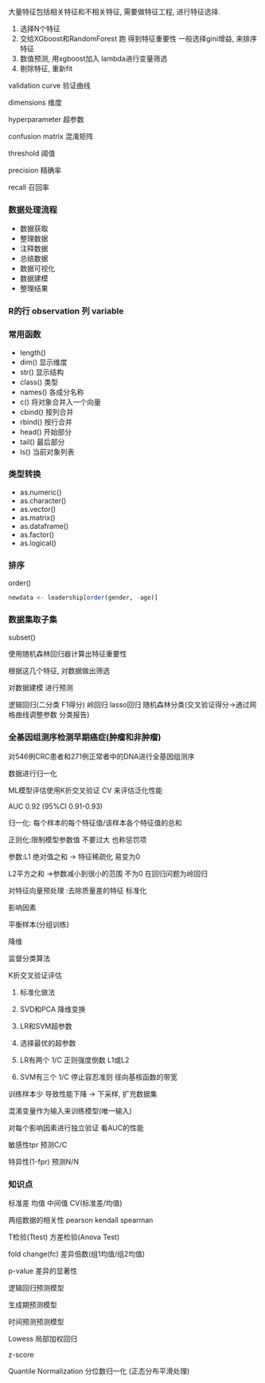 大量特征包括相关特征和不相关特征, 需要做特征工程, 进行特征选择.

1. 选择N个特征
2. 交给XGboost和RandomForest 跑 得到特征重要性 一般选择gini增益, 来排序特征
3. 数值预测, 用xgboost加入 lambda进行变量筛选
4. 剔除特征, 重新fit



validation curve 验证曲线

dimensions 维度

hyperparameter 超参数

confusion matrix 混淆矩阵

threshold 阈值

precision 精确率

recall 召回率





### 数据处理流程

- 数据获取
- 整理数据
- 注释数据
- 总结数据
- 数据可视化
- 数据建模
- 整理结果

### R的行 observation 列 variable

### 常用函数

- length()
- dim() 显示维度
- str() 显示结构
- class() 类型
- names() 各成分名称
- c() 将对象合并入一个向量
- cbind() 按列合并
- rbind() 按行合并
- head() 开始部分
- tail() 最后部分
- ls() 当前对象列表

### 类型转换

- as.numeric()
- as.character()
- as.vector()
- as.matrix()
- as.dataframe()
- as.factor()
- as.logical()

### 排序

order() 

```R
newdata <- leadership[order(gender, -age)]
```

### 数据集取子集

subset()



使用随机森林回归器计算出特征重要性

根据这几个特征, 对数据做出筛选

对数据建模 进行预测

逻辑回归(二分类 F1得分) 岭回归 lasso回归 随机森林分类(交叉验证得分→通过网格曲线调整参数  分类报告)

### 全基因组测序检测早期癌症(肿瘤和非肿瘤)

对546例CRC患者和271例正常者中的DNA进行全基因组测序

数据进行归一化

ML模型评估使用K折交叉验证 CV 来评估泛化性能

AUC 0.92 (95%CI 0.91-0.93)



归一化: 每个样本的每个特征值/该样本各个特征值的总和

正则化:限制模型参数值 不要过大 也称惩罚项

参数:L1 绝对值之和 → 特征稀疏化 易变为0

L2平方之和 →参数减小到很小的范围 不为0 在回归问题为岭回归



对特征向量预处理 :去除质量差的特征 标准化

影响因素

平衡样本(分组训练)

降维

监督分类算法

K折交叉验证评估



1. 标准化做法

2. SVD和PCA 降维变换

3. LR和SVM超参数
4. 选择最优的超参数
5. LR有两个 1/C 正则强度倒数 L1或L2
6. SVM有三个 1/C 停止容忍准则 径向基核函数的带宽

训练样本少 导致性能下降 → 下采样, 扩充数据集

混淆变量作为输入来训练模型(唯一输入)

对每个影响因素进行独立验证 看AUC的性能

敏感性tpr 预测C/C

特异性(1-fpr) 预测N/N



### 知识点

标准差 均值 中间值 CV(标准差/均值)

两组数据的相关性 pearson kendall spearman

T检验(Ttest) 方差检验(Anova Test)

fold change(fc) 差异倍数(组1均值/组2均值)

p-value 差异的显著性



逻辑回归预测模型

生成期预测模型

时间预测预测模型



Lowess 局部加权回归

z-score

Quantile Normalization 分位数归一化 (正态分布平滑处理)





















